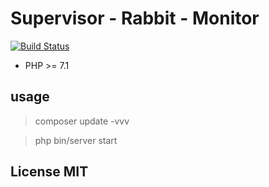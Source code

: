 # Supervisor - Rabbit - Monitor

[![Build Status](https://travis-ci.com/viliy/super-mq.svg?branch=master)](https://travis-ci.com/viliy/super-mq)

* PHP >= 7.1

## usage

>  composer update -vvv

>  php bin/server start 

## License MIT